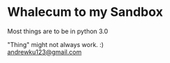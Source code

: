 # Whalecum to my Sandbox
Most things are to be in python 3.0

"Thing" might not always work. :)   
andrewku123@gmail.com 

